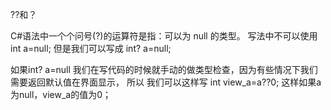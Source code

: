 ??和？

C#语法中一个个问号(?)的运算符是指：可以为 null 的类型。
写法中不可以使用 int a=null;
但是我们可以写成 int? a=null;

如果int? a=null
我们在写代码的时候就手动的做类型检查，因为有些情况下我们需要返回默认值在界面显示，
所以 我们可以这样写 int view_a=a??0;
这样如果a为null，view_a的值为0；